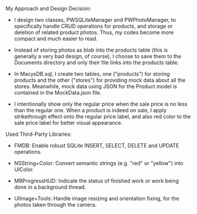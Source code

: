 My Approach and Design Decision:

- I design two classes, PWSQLiteManager and PWPhotoManager, to specifically handle CRUD operations for products, and storage or deletion of related product photos. Thus, my codes become more compact and much easier to read.

- Instead of storing photos as blob into the products table (this is generally a very bad design, of course), I choose to save them to the Documents directory and only their file links into the products table.

- In MacysDB.sql, I create two tables, one ("products") for storing products and the other ("stores") for providing mock data about all the stores. Meanwhile, mock data using JSON for the Product model is contained in the MockData.json file.

- I intentionally show only the regular price when the sale price is no less than the regular one. When a product is indeed on sale, I apply strikethrough effect onto the regular price label, and also red color to the sale price label for better visual appearance.

Used Third-Party Libraries:

- FMDB: Enable robust SQLite INSERT, SELECT, DELETE and UPDATE operations.

- NSString+Color: Convert semantic strings (e.g. "red" or "yellow") into UIColor.

- MBProgressHUD: Indicate the status of finished work or work being done in a background thread.

- UIImage+Tools: Handle image resizing and orientation fixing, for the photos taken through the camera.
